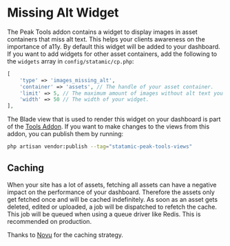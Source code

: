 # Missing Alt Widget

The Peak Tools addon contains a widget to display images in asset containers that miss alt text. This helps your clients awareness on the importance of a11y. By default this widget will be added to your dashboard. If you want to add widgets for other asset containers, add the following to the `widgets` array in `config/statamic/cp.php`:

```php
[
    'type' => 'images_missing_alt',
    'container' => 'assets', // The handle of your asset container.
    'limit' => 5, // The maximum amount of images without alt text you want displayed at once.
    'width' => 50 // The width of your widget.
],
```

The Blade view that is used to render this widget on your dashboard is part of the [Tools Addon](/getting-started/addons.html#tools). If you want to make changes to the views from this addon, you can publish them by running:

```bash
php artisan vendor:publish --tag="statamic-peak-tools-views"
```

## Caching

When your site has a lot of assets, fetching all assets can have a negative impact on the performance of your dashboard. Therefore the assets only get fetched once and will be cached indefinitely. As soon as an asset gets deleted, edited or uploaded, a job will be dispatched to refetch the cache. This job will be queued when using a queue driver like Redis. This is recommended on production.

Thanks to [Novu](https://statamic.com/addons/novu/images-missing-alt) for the caching strategy.

